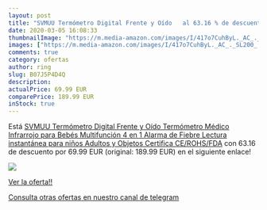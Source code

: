 ```yaml
---
layout: post
title: "SVMUU Termómetro Digital Frente y Oído   al 63.16 % de descuento"
date: 2020-03-05 16:08:33
thumbnailImage: "https://m.media-amazon.com/images/I/417o7CuhByL._AC_._SL200_.jpg"
images: ["https://m.media-amazon.com/images/I/417o7CuhByL._AC_._SL200_.jpg"]
comments: true
category: ofertas
author: ring
slug: B07J5P4D4Q
description:
actualPrice: 69.99 EUR
comparePrice: 189.99 EUR
inStock: true
---
```


Está [SVMUU Termómetro Digital Frente y Oído Termómetro Médico Infrarrojo para Bebés Multifunción 4 en 1 Alarma de Fiebre Lectura instantánea para niños Adultos y Objetos Certifica CE/ROHS/FDA](https://www.amazon.com/dp/B07J5P4D4Q/?tag=redken08-20) con 63.16 de descuento por 69.99 EUR (original: 189.99 EUR) en el siguiente enlace!

[![](https://m.media-amazon.com/images/I/417o7CuhByL._AC_._SL200_.jpg)](https://www.amazon.com/dp/B07J5P4D4Q/?tag=redken08-20)

[Ver la oferta!!](https://www.amazon.com/dp/B07J5P4D4Q/?tag=redken08-20)

[Consulta otras ofertas en nuestro canal de telegram](https://t.me/s/ofertas25)
